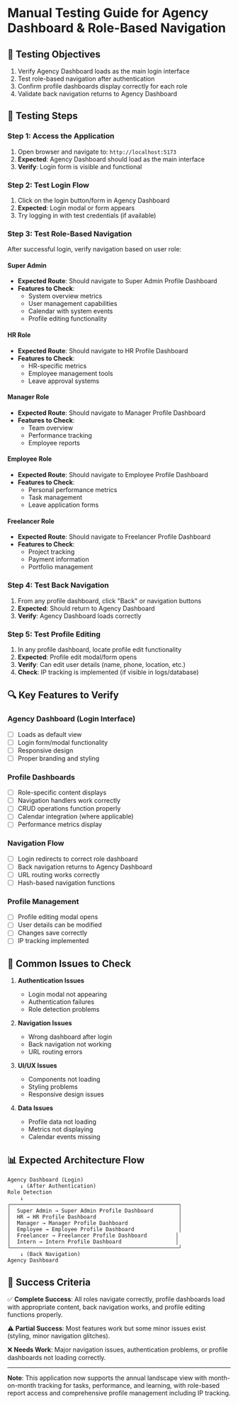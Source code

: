 # Manual Testing Guide for Agency Dashboard & Role-Based Navigation

## 🎯 Testing Objectives
1. Verify Agency Dashboard loads as the main login interface
2. Test role-based navigation after authentication
3. Confirm profile dashboards display correctly for each role
4. Validate back navigation returns to Agency Dashboard

## 🚀 Testing Steps

### Step 1: Access the Application
1. Open browser and navigate to: `http://localhost:5173`
2. **Expected**: Agency Dashboard should load as the main interface
3. **Verify**: Login form is visible and functional

### Step 2: Test Login Flow
1. Click on the login button/form in Agency Dashboard
2. **Expected**: Login modal or form appears
3. Try logging in with test credentials (if available)

### Step 3: Test Role-Based Navigation
After successful login, verify navigation based on user role:

#### Super Admin
- **Expected Route**: Should navigate to Super Admin Profile Dashboard
- **Features to Check**:
  - System overview metrics
  - User management capabilities
  - Calendar with system events
  - Profile editing functionality

#### HR Role
- **Expected Route**: Should navigate to HR Profile Dashboard
- **Features to Check**:
  - HR-specific metrics
  - Employee management tools
  - Leave approval systems

#### Manager Role
- **Expected Route**: Should navigate to Manager Profile Dashboard
- **Features to Check**:
  - Team overview
  - Performance tracking
  - Employee reports

#### Employee Role
- **Expected Route**: Should navigate to Employee Profile Dashboard
- **Features to Check**:
  - Personal performance metrics
  - Task management
  - Leave application forms

#### Freelancer Role
- **Expected Route**: Should navigate to Freelancer Profile Dashboard
- **Features to Check**:
  - Project tracking
  - Payment information
  - Portfolio management

### Step 4: Test Back Navigation
1. From any profile dashboard, click "Back" or navigation buttons
2. **Expected**: Should return to Agency Dashboard
3. **Verify**: Agency Dashboard loads correctly

### Step 5: Test Profile Editing
1. In any profile dashboard, locate profile edit functionality
2. **Expected**: Profile edit modal/form opens
3. **Verify**: Can edit user details (name, phone, location, etc.)
4. **Check**: IP tracking is implemented (if visible in logs/database)

## 🔍 Key Features to Verify

### Agency Dashboard (Login Interface)
- [ ] Loads as default view
- [ ] Login form/modal functionality
- [ ] Responsive design
- [ ] Proper branding and styling

### Profile Dashboards
- [ ] Role-specific content displays
- [ ] Navigation handlers work correctly
- [ ] CRUD operations function properly
- [ ] Calendar integration (where applicable)
- [ ] Performance metrics display

### Navigation Flow
- [ ] Login redirects to correct role dashboard
- [ ] Back navigation returns to Agency Dashboard
- [ ] URL routing works correctly
- [ ] Hash-based navigation functions

### Profile Management
- [ ] Profile editing modal opens
- [ ] User details can be modified
- [ ] Changes save correctly
- [ ] IP tracking implemented

## 🐛 Common Issues to Check

1. **Authentication Issues**
   - Login modal not appearing
   - Authentication failures
   - Role detection problems

2. **Navigation Issues**
   - Wrong dashboard after login
   - Back navigation not working
   - URL routing errors

3. **UI/UX Issues**
   - Components not loading
   - Styling problems
   - Responsive design issues

4. **Data Issues**
   - Profile data not loading
   - Metrics not displaying
   - Calendar events missing

## 📊 Expected Architecture Flow

```
Agency Dashboard (Login)
    ↓ (After Authentication)
Role Detection
    ↓
┌─────────────────────────────────────────────────────┐
│  Super Admin → Super Admin Profile Dashboard        │
│  HR → HR Profile Dashboard                          │
│  Manager → Manager Profile Dashboard                │
│  Employee → Employee Profile Dashboard              │
│  Freelancer → Freelancer Profile Dashboard         │
│  Intern → Intern Profile Dashboard                 │
└─────────────────────────────────────────────────────┘
    ↓ (Back Navigation)
Agency Dashboard
```

## 🎯 Success Criteria

✅ **Complete Success**: All roles navigate correctly, profile dashboards load with appropriate content, back navigation works, and profile editing functions properly.

⚠️ **Partial Success**: Most features work but some minor issues exist (styling, minor navigation glitches).

❌ **Needs Work**: Major navigation issues, authentication problems, or profile dashboards not loading correctly.

---

**Note**: This application now supports the annual landscape view with month-on-month tracking for tasks, performance, and learning, with role-based report access and comprehensive profile management including IP tracking.